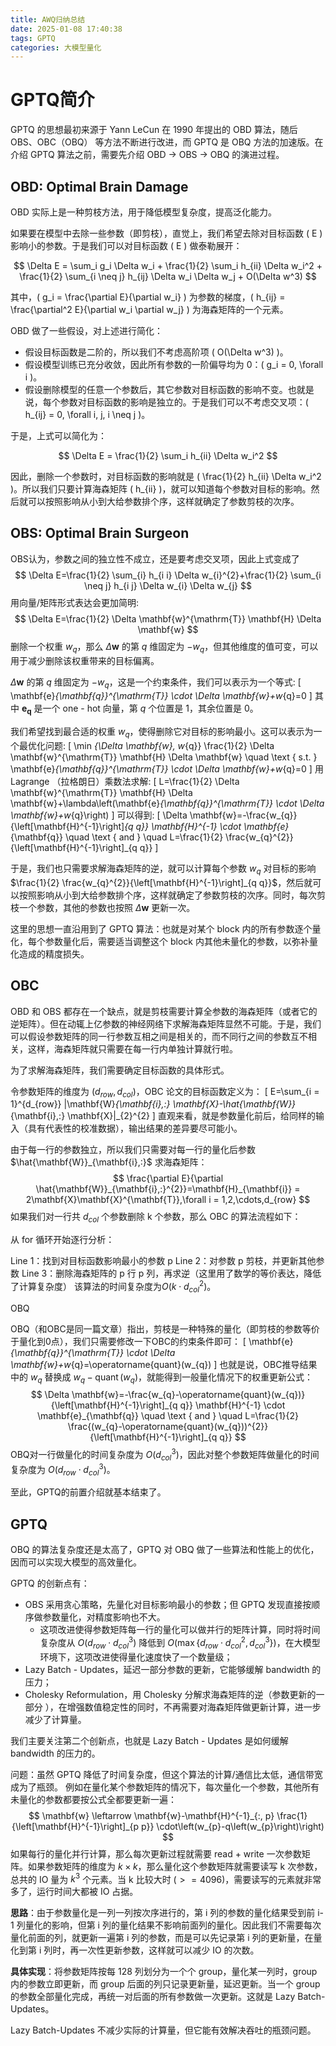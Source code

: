 ```yaml
---
title: AWQ归纳总结
date: 2025-01-08 17:40:38
tags: GPTQ
categories: 大模型量化
---
```

# GPTQ简介
GPTQ 的思想最初来源于 Yann LeCun 在 1990 年提出的 OBD 算法，随后 OBS、OBC（OBQ） 等方法不断进行改进，而 GPTQ 是 OBQ 方法的加速版。在介绍 GPTQ 算法之前，需要先介绍 OBD -> OBS -> OBQ 的演进过程。

## OBD: Optimal Brain Damage

OBD 实际上是一种剪枝方法，用于降低模型复杂度，提高泛化能力。

如果要在模型中去除一些参数（即剪枝），直觉上，我们希望去除对目标函数 \( E \) 影响小的参数。于是我们可以对目标函数 \( E \) 做泰勒展开：

$$
\Delta E = \sum_i g_i \Delta w_i + \frac{1}{2} \sum_i h_{ii} \Delta w_i^2 + \frac{1}{2} \sum_{i \neq j} h_{ij} \Delta w_i \Delta w_j + O(\Delta w^3)
$$

其中，\( g_i = \frac{\partial E}{\partial w_i} \) 为参数的梯度，\( h_{ij} = \frac{\partial^2 E}{\partial w_i \partial w_j} \) 为海森矩阵的一个元素。

OBD 做了一些假设，对上述进行简化：

- 假设目标函数是二阶的，所以我们不考虑高阶项 \( O(\Delta w^3) \)。
- 假设模型训练已充分收敛，因此所有参数的一阶偏导均为 0：\( g_i = 0, \forall i \)。
- 假设删除模型的任意一个参数后，其它参数对目标函数的影响不变。也就是说，每个参数对目标函数的影响是独立的。于是我们可以不考虑交叉项：\( h_{ij} = 0, \forall i, j, i \neq j \)。

于是，上式可以简化为：

$$
\Delta E = \frac{1}{2} \sum_i h_{ii} \Delta w_i^2
$$

因此，删除一个参数时，对目标函数的影响就是 \( \frac{1}{2} h_{ii} \Delta w_i^2 \)。所以我们只要计算海森矩阵 \( h_{ii} \)，就可以知道每个参数对目标的影响。然后就可以按照影响从小到大给参数排个序，这样就确定了参数剪枝的次序。

## OBS: Optimal Brain Surgeon

OBS认为，参数之间的独立性不成立，还是要考虑交叉项，因此上式变成了
$$
\Delta E=\frac{1}{2} \sum_{i} h_{i i} \Delta w_{i}^{2}+\frac{1}{2} \sum_{i \neq j} h_{i j} \Delta w_{i} \Delta w_{j}
$$
用向量/矩阵形式表达会更加简明:
$$
\Delta E=\frac{1}{2} \Delta \mathbf{w}^{\mathrm{T}} \mathbf{H} \Delta \mathbf{w}
$$
删除一个权重 $w_{q}$，那么 $\Delta \mathbf{w}$ 的第 $q$ 维固定为 $-w_{q}$，但其他维度的值可变，可以用于减少删除该权重带来的目标偏离。

$\Delta \mathbf{w}$ 的第 $q$ 维固定为 $-w_{q}$，这是一个约束条件，我们可以表示为一个等式:
\[
\mathbf{e}_{\mathbf{q}}^{\mathrm{T}} \cdot \Delta \mathbf{w}+w_{q}=0
\]
其中 $\mathbf{e}_{\mathbf{q}}$ 是一个 one - hot 向量，第 $q$ 个位置是 1，其余位置是 0。

我们希望找到最合适的权重 $w_{q}$，使得删除它对目标的影响最小。这可以表示为一个最优化问题:
\[
\min _{\Delta \mathbf{w}, w_{q}} \frac{1}{2} \Delta \mathbf{w}^{\mathrm{T}} \mathbf{H} \Delta \mathbf{w} \quad \text { s.t. } \mathbf{e}_{\mathbf{q}}^{\mathrm{T}} \cdot \Delta \mathbf{w}+w_{q}=0
\]
用 Lagrange （拉格朗日）乘数法求解:
\[
L=\frac{1}{2} \Delta \mathbf{w}^{\mathrm{T}} \mathbf{H} \Delta \mathbf{w}+\lambda\left(\mathbf{e}_{\mathbf{q}}^{\mathrm{T}} \cdot \Delta \mathbf{w}+w_{q}\right)
\]
可以得到:
\[
\Delta \mathbf{w}=-\frac{w_{q}}{\left[\mathbf{H}^{-1}\right]_{q q}} \mathbf{H}^{-1} \cdot \mathbf{e}_{\mathbf{q}} \quad \text { and } \quad L=\frac{1}{2} \frac{w_{q}^{2}}{\left[\mathbf{H}^{-1}\right]_{q q}}
\]

于是，我们也只需要求解海森矩阵的逆，就可以计算每个参数 $w_{q}$ 对目标的影响 $\frac{1}{2} \frac{w_{q}^{2}}{\left[\mathbf{H}^{-1}\right]_{q q}}$，然后就可以按照影响从小到大给参数排个序，这样就确定了参数剪枝的次序。同时，每次剪枝一个参数，其他的参数也按照 $\Delta \mathbf{w}$ 更新一次。

这里的思想一直沿用到了 GPTQ 算法：也就是对某个 block 内的所有参数逐个量化，每个参数量化后，需要适当调整这个 block 内其他未量化的参数，以弥补量化造成的精度损失。
## OBC
OBD 和 OBS 都存在一个缺点，就是剪枝需要计算全参数的海森矩阵（或者它的逆矩阵）。但在动辄上亿参数的神经网络下求解海森矩阵显然不可能。于是，我们可以假设参数矩阵的同一行参数互相之间是相关的，而不同行之间的参数互不相关，这样，海森矩阵就只需要在每一行内单独计算就行啦。

为了求解海森矩阵，我们需要确定目标函数的具体形式。

令参数矩阵的维度为 $(d_{row},d_{col})$，OBC 论文的目标函数定义为：
\[
E=\sum_{i = 1}^{d_{row}} \|\mathbf{W}_{\mathbf{i},:} \mathbf{X}-\hat{\mathbf{W}}_{\mathbf{i},:} \mathbf{X}\|_{2}^{2}
\]
直观来看，就是参数量化前后，给同样的输入（具有代表性的校准数据），输出结果的差异要尽可能小。

由于每一行的参数独立，所以我们只需要对每一行的量化后参数 $\hat{\mathbf{W}}_{\mathbf{i},:}$ 求海森矩阵：
$$
\frac{\partial E}{\partial \hat{\mathbf{W}}_{\mathbf{i},:}^{2}}=\mathbf{H}_{\mathbf{i}} = 2\mathbf{X}\mathbf{X}^{\mathbf{T}},\forall i = 1,2,\cdots,d_{row}
$$
如果我们对一行共 $d_{col}$ 个参数删除 k 个参数，那么 OBC 的算法流程如下：

从 for 循环开始逐行分析：

Line 1：找到对目标函数影响最小的参数 p
Line 2：对参数 p 剪枝，并更新其他参数
Line 3：删除海森矩阵的 p 行 p 列，再求逆（这里用了数学的等价表达，降低了计算复杂度）
该算法的时间复杂度为$O(k\cdot{d_{col}^2})$。

OBQ

OBQ（和OBC是同一篇文章）指出，剪枝是一种特殊的量化（即剪枝的参数等价于量化到0点），我们只需要修改一下OBC的约束条件即可：
\[
\mathbf{e}_{\mathbf{q}}^{\mathrm{T}} \cdot \Delta \mathbf{w}+w_{q}=\operatorname{quant}(w_{q})
\]
也就是说，OBC推导结果中的 $w_{q}$ 替换成 $w_{q}-\operatorname{quant}(w_{q})$，就能得到一般量化情况下的权重更新公式：
$$
\Delta \mathbf{w}=-\frac{w_{q}-\operatorname{quant}(w_{q})}{\left[\mathbf{H}^{-1}\right]_{q q}} \mathbf{H}^{-1} \cdot \mathbf{e}_{\mathbf{q}} \quad \text { and } \quad L=\frac{1}{2} \frac{(w_{q}-\operatorname{quant}(w_{q}))^{2}}{\left[\mathbf{H}^{-1}\right]_{q q}}
$$
OBQ对一行做量化的时间复杂度为 $O(d_{col}^{3})$，因此对整个参数矩阵做量化的时间复杂度为 $O(d_{row} \cdot d_{col}^{3})$。

至此，GPTQ的前置介绍就基本结束了。

## GPTQ

OBQ 的算法复杂度还是太高了，GPTQ 对 OBQ 做了一些算法和性能上的优化，因而可以实现大模型的高效量化。

GPTQ 的创新点有：
- OBS 采用贪心策略，先量化对目标影响最小的参数；但 GPTQ 发现直接按顺序做参数量化，对精度影响也不大。
    - 这项改进使得参数矩阵每一行的量化可以做并行的矩阵计算，同时将时间复杂度从 $O(d_{row} \cdot d_{col}^{3})$ 降低到 $O(\max\{d_{row} \cdot d_{col}^{2}, d_{col}^{3}\})$，在大模型环境下，这项改进使得量化速度快了一个数量级；
- Lazy Batch - Updates，延迟一部分参数的更新，它能够缓解 bandwidth 的压力；
- Cholesky Reformulation，用 Cholesky 分解求海森矩阵的逆（参数更新的一部分 ），在增强数值稳定性的同时，不再需要对海森矩阵做更新计算，进一步减少了计算量。

我们主要关注第二个创新点，也就是 Lazy Batch - Updates 是如何缓解 bandwidth 的压力的。

问题：虽然 GPTQ 降低了时间复杂度，但这个算法的计算/通信比太低，通信带宽成为了瓶颈。
例如在量化某个参数矩阵的情况下，每次量化一个参数，其他所有未量化的参数都要按公式全都要更新一遍：
$$
\mathbf{w} \leftarrow \mathbf{w}-\mathbf{H}^{-1}_{:, p} \frac{1}{\left[\mathbf{H}^{-1}\right]_{p p}} \cdot\left(w_{p}-q\left(w_{p}\right)\right)
$$
如果每行的量化并行计算，那么每次更新过程就需要 read + write 一次参数矩阵。如果参数矩阵的维度为 $k \times k$，那么量化这个参数矩阵就需要读写 k 次参数，总共的 IO 量为 $k^3$ 个元素。当 k 比较大时 ($>=4096$)，需要读写的元素就非常多了，运行时间大都被 IO 占据。 

**思路**：由于参数量化是一列一列按次序进行的，第 i 列的参数的量化结果受到前 i-1 列量化的影响，但第 i 列的量化结果不影响前面列的量化。因此我们不需要每次量化前面的列，就更新一遍第 i 列的参数，而是可以先记录第 i 列的更新量，在量化到第 i 列时，再一次性更新参数，这样就可以减少 IO 的次数。

**具体实现**：将参数矩阵按每 128 列划分为一个个 group，量化某一列时，group 内的参数立即更新，而 group 后面的列只记录更新量，延迟更新。当一个 group 的参数全部量化完成，再统一对后面的所有参数做一次更新。这就是 Lazy Batch-Updates。

Lazy Batch-Updates 不减少实际的计算量，但它能有效解决吞吐的瓶颈问题。